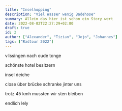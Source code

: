 ```yaml
---
title: "Inselhopping"
description: "Viel Wasser wenig Badehose"
summary: Allein das hier ist schon ein Story wert
date: 2022-08-02T22:27:29+02:00
draft: true
id: 2
author: ["Alexander", "Tizian", "Jojo", "Johannes"]
tags: ["Radtour 2022"]
---
```


vlissingen nach oude tonge

schönste hotel besitzern 

insel deiche 

close über brücke schranke jinter uns  

trotz 45 kmh mussten wir sten bleiben 

endlich lely

